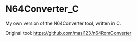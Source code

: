 # N64Converter_C
My own version of the N64Converter tool, written in C.

Original tool: https://github.com/masl123/n64RomConverter
